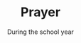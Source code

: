 ---
title: "Prayer"
category: "Connect"
description: "A weekly time for devoted prayer in a small group! Throughout the year, we get together in groups of 4-5 people and pray together. Topics range from our campus, global issues, and personal prayer requests. "
location: "San Luis Obispo"
date: "During the school year"
gif: "../../images/events/bball.gif"
link: ""
---